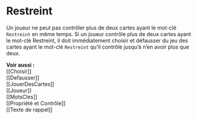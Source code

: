 # Restreint
Un joueur ne peut pas contrôler plus de deux cartes ayant le mot-clé `Restreint` en même temps. Si un joueur contrôle plus de deux cartes ayant le mot-clé Restreint, il doit immédiatement choisir et défausser du jeu des cartes ayant le mot-clé `Restreint` qu’il contrôle jusqu’à n’en avoir plus que deux. 

**Voir aussi :**  
[[Choisir]]  
[[Defausser]]  
[[JouerDesCartes]]  
[[Joueur]]  
[[MotsCles]]  
[[Propriété et Contrôle]]  
[[Texte de rappel]]